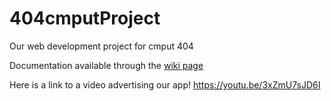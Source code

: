 # 404cmputProject
Our web development project for cmput 404

Documentation available through the [wiki page](https://github.com/md6113/404cmputProject/wiki)

Here is a link to a video advertising our app!
https://youtu.be/3xZmU7sJD6I
